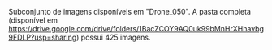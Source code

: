 Subconjunto de imagens disponíveis em "Drone_050".
A pasta completa (disponível em <https://drive.google.com/drive/folders/1BacZCOY9AQ0uk99bMnHrXHhavbg9FDLP?usp=sharing>) possui 425 imagens.
